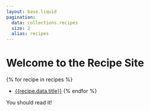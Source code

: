 ```yaml
---
layout: base.liquid
pagination: 
  data: collections.recipes
  size: 2
  alias: recipes
---
```


# Welcome to the Recipe Site

{% for recipe in recipes %}
- [{{recipe.data.title}}]({{recipe.url}})
{% endfor %}

You should read it!